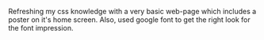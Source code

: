 Refreshing my css knowledge with a very basic web-page which includes a poster on it's home screen. Also, used google font to get the right look for the font impression.